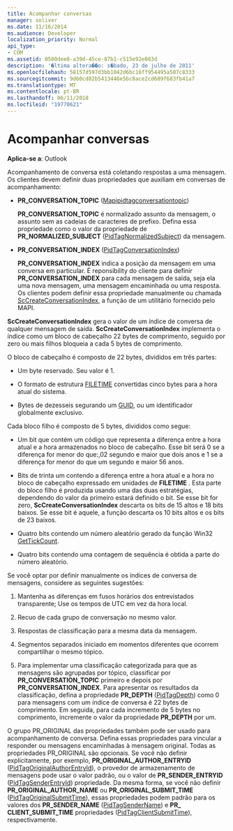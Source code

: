 ```yaml
---
title: Acompanhar conversas
manager: soliver
ms.date: 11/16/2014
ms.audience: Developer
localization_priority: Normal
api_type:
- COM
ms.assetid: 0500dee8-a39d-45ce-87b1-c515e92e083d
description: '�ltima altera��o: s�bado, 23 de julho de 2011'
ms.openlocfilehash: 58157d597d3bb1042d6bc16ff954495a507c8333
ms.sourcegitcommit: 9d60cd82b5413446e5bc8ace2cd689f683fb41a7
ms.translationtype: MT
ms.contentlocale: pt-BR
ms.lasthandoff: 06/11/2018
ms.locfileid: "19770621"
---
```

# <a name="tracking-conversations"></a>Acompanhar conversas

  
  
**Aplica-se a**: Outlook 
  
Acompanhamento de conversa está coletando respostas a uma mensagem. Os clientes devem definir duas propriedades que auxiliam em conversas de acompanhamento:
  
- **PR_CONVERSATION_TOPIC** ([Mapipidtagconversationtopic](pidtagconversationtopic-canonical-property.md))
    
    **PR_CONVERSATION_TOPIC** é normalizado assunto da mensagem, o assunto sem as cadeias de caracteres de prefixo. Defina essa propriedade como o valor da propriedade de **PR_NORMALIZED_SUBJECT** ([PidTagNormalizedSubject](pidtagnormalizedsubject-canonical-property.md)) da mensagem. 
    
- **PR_CONVERSATION_INDEX** ([PidTagConversationIndex](pidtagconversationindex-canonical-property.md))
    
    **PR_CONVERSATION_INDEX** indica a posição da mensagem em uma conversa em particular. É reponsibility do cliente para definir **PR_CONVERSATION_INDEX** para cada mensagem de saída, seja ela uma nova mensagem, uma mensagem encaminhada ou uma resposta. Os clientes podem definir essa propriedade manualmente ou chamada [ScCreateConversationIndex](sccreateconversationindex.md), a função de um utilitário fornecido pelo MAPI. 
    
 **ScCreateConversationIndex** gera o valor de um índice de conversa de qualquer mensagem de saída. **ScCreateConversationIndex** implementa o índice como um bloco de cabeçalho 22 bytes de comprimento, seguido por zero ou mais filhos bloqueia a cada 5 bytes de comprimento. 
  
O bloco de cabeçalho é composto de 22 bytes, divididos em três partes:
  
- Um byte reservado. Seu valor é 1.
    
- O formato de estrutura [FILETIME](filetime.md) convertidas cinco bytes para a hora atual do sistema. 
    
- Bytes de dezesseis segurando um [GUID](guid.md), ou um identificador globalmente exclusivo.
    
Cada bloco filho é composto de 5 bytes, divididos como segue:
  
- Um bit que contém um código que representa a diferença entre a hora atual e a hora armazenados no bloco de cabeçalho. Esse bit será 0 se a diferença for menor do que:,02 segundo e maior que dois anos e 1 se a diferença for menor do que um segundo e maior 56 anos.
    
- Bits de trinta um contendo a diferença entre a hora atual e a hora no bloco de cabeçalho expressado em unidades de **FILETIME** . Esta parte do bloco filho é produzida usando uma das duas estratégias, dependendo do valor da primeiro estará definido o bit. Se esse bit for zero, **ScCreateConversationIndex** descarta os bits de 15 altos e 18 bits baixos. Se esse bit é aquele, a função descarta os 10 bits altos e os bits de 23 baixos. 
    
- Quatro bits contendo um número aleatório gerado da função Win32 [GetTickCount](http://msdn.microsoft.com/en-us/library/ms724408%28VS.85%29.aspx).
    
- Quatro bits contendo uma contagem de sequência é obtida a parte do número aleatório.
    
Se você optar por definir manualmente os índices de conversa de mensagens, considere as seguintes sugestões:
  
1. Mantenha as diferenças em fusos horários dos entrevistados transparente; Use os tempos de UTC em vez da hora local.
    
2. Recuo de cada grupo de conversação no mesmo valor.
    
3. Respostas de classificação para a mesma data da mensagem.
    
4. Segmentos separados iniciado em momentos diferentes que ocorrem compartilhar o mesmo tópico. 
    
5. Para implementar uma classificação categorizada para que as mensagens são agrupadas por tópico, classificar por **PR_CONVERSATION_TOPIC** primeiro e depois por **PR_CONVERSATION_INDEX**. Para apresentar os resultados da classificação, defina a propriedade **PR_DEPTH** ([PidTagDepth](pidtagdepth-canonical-property.md)) como 0 para mensagens com um índice de conversa é 22 bytes de comprimento. Em seguida, para cada incremento de 5 bytes no comprimento, incremente o valor da propriedade **PR_DEPTH** por um. 
    
O grupo PR_ORIGINAL das propriedades também pode ser usado para acompanhamento de conversa. Defina essas propriedades para vincular a responder ou mensagens encaminhadas à mensagem original. Todas as propriedades PR_ORIGINAL são opcionais. Se você não definir explicitamente, por exemplo, **PR_ORIGINAL_AUTHOR_ENTRYID** ([PidTagOriginalAuthorEntryId](pidtagoriginalauthorentryid-canonical-property.md)), o provedor de armazenamento de mensagens pode usar o valor padrão, ou o valor de **PR_SENDER_ENTRYID** ([PidTagSenderEntryId](pidtagsenderentryid-canonical-property.md)) propriedade. Da mesma forma, se você não definir **PR_ORIGINAL_AUTHOR_NAME** ou **PR_ORIGINAL_SUBMIT_TIME** ([PidTagOriginalSubmitTime](pidtagoriginalsubmittime-canonical-property.md)), essas propriedades podem padrão para os valores dos **PR_SENDER_NAME** ([PidTagSenderName](pidtagsendername-canonical-property.md)) e **PR_ CLIENT_SUBMIT_TIME** propriedades ([PidTagClientSubmitTime](pidtagclientsubmittime-canonical-property.md)), respectivamente. 
  

